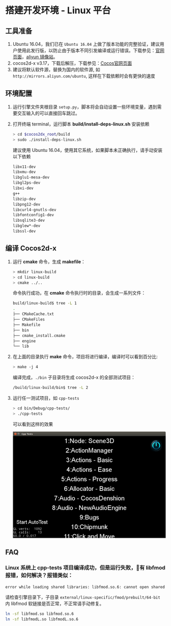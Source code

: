 # 搭建开发环境 - Linux 平台

## 工具准备

1. Ubuntu 16.04，我们已在 `Ubuntu 16.04` 上做了版本功能的完整验证，建议用户使用此发行版，以防止由于版本不同引发编译或运行错误。下载参见：[官网页面](https://www.ubuntu.com/download/desktop)，[aliyun 镜像站](https://mirrors.aliyun.com/ubuntu-releases/16.04/)。
1. cocos2d-x v3.17，下载后解压，下载参见：[Cocos官网页面](http://www.cocos.com/download)
1. 建议将默认软件源，替换为国内的软件源, 如`http://mirrors.aliyun.com/ubuntu`, 这样在下载依赖时会有更快的速度

## 环境配置

1. 运行引擎文件夹根目录 `setup.py`，脚本将会自动设置一些环境变量，遇到需要交互输入的可以直接回车跳过。

1. 打开终端 terminal，运行脚本 __build/install-deps-linux.sh__ 安装依赖

    ```sh
    > cd $cocos2dx_root/build
    > sudo ./install-deps-linux.sh
    ```

    建议使用 Ubuntu 16.04，使用其它系统，如果脚本未正确执行，请手动安装以下依赖

    ```sh
    libx11-dev
    libxmu-dev
    libglu1-mesa-dev
    libgl2ps-dev
    libxi-dev
    g++
    libzip-dev
    libpng12-dev
    libcurl4-gnutls-dev
    libfontconfig1-dev
    libsqlite3-dev
    libglew*-dev
    libssl-dev
    ```

## 编译 Cocos2d-x

1. 运行 __cmake__ 命令，生成 __makefile__：

    ```sh
    > mkdir linux-build
    > cd linux-build
    > cmake ../..
    ```

    命令执行成功，在 __cmake__ 命令执行时的目录，会生成一系列文件：

    ```sh
    build/linux-build$ tree -L 1
    .
    ├── CMakeCache.txt
    ├── CMakeFiles
    ├── Makefile
    ├── bin
    ├── cmake_install.cmake
    ├── engine
    └── lib
    ```

1. 在上面的目录执行 __make__ 命令，项目将进行编译，编译时可以看到百分比:

    ```sh
    > make -j 4
    ```

    编译完成，`./bin` 子目录将生成 cocos2d-x 的全部测试项目：

    ```sh
    /build/linux-build/bin$ tree -L 2
    ```

1. 运行任一测试项目，如 `cpp-tests`

    ```sh
    > cd bin/Debug/cpp-tests/
    > ./cpp-tests
    ```
    可以看到这样的效果

    ![](Linux-img/ubuntu-cpp-tests.png)

## FAQ

### Linux 系统上 cpp-tests 项目编译成功，但是运行失败，有 libfmod 报错，如何解决？报错类似：

```sh
error while loading shared libraries: libfmod.so.6: cannot open shared object file: No such file or directory
```

请检查引擎目录下，子目录 `external/linux-specific/fmod/prebuilt/64-bit` 内 libfmod 软链接是否正常，不正常请手动修复。

```sh
ln -sf libfmod.so libfmod.so.6
ln -sf libfmodL.so libfmodL.so.6
```